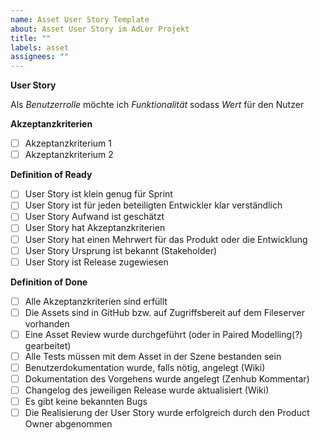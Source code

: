 ```yaml
---
name: Asset User Story Template
about: Asset User Story im AdLer Projekt
title: ""
labels: asset
assignees: ""
---
```


**User Story**

Als _Benutzerrolle_ möchte ich _Funktionalität_ sodass _Wert_ für den Nutzer

**Akzeptanzkriterien**

- [ ] Akzeptanzkriterium 1
- [ ] Akzeptanzkriterium 2

**Definition of Ready**

- [ ] User Story ist klein genug für Sprint
- [ ] User Story ist für jeden beteiligten Entwickler klar verständlich
- [ ] User Story Aufwand ist geschätzt
- [ ] User Story hat Akzeptanzkriterien
- [ ] User Story hat einen Mehrwert für das Produkt oder die Entwicklung
- [ ] User Story Ursprung ist bekannt (Stakeholder)
- [ ] User Story ist Release zugewiesen

**Definition of Done**

- [ ] Alle Akzeptanzkriterien sind erfüllt
- [ ] Die Assets sind in GitHub bzw. auf Zugriffsbereit auf dem Fileserver vorhanden
- [ ] Eine Asset Review wurde durchgeführt (oder in Paired Modelling(?) gearbeitet)
- [ ] Alle Tests müssen mit dem Asset in der Szene bestanden sein
- [ ] Benutzerdokumentation wurde, falls nötig, angelegt (Wiki)
- [ ] Dokumentation des Vorgehens wurde angelegt (Zenhub Kommentar)
- [ ] Changelog des jeweiligen Release wurde aktualisiert (Wiki)
- [ ] Es gibt keine bekannten Bugs
- [ ] Die Realisierung der User Story wurde erfolgreich durch den Product Owner abgenommen
